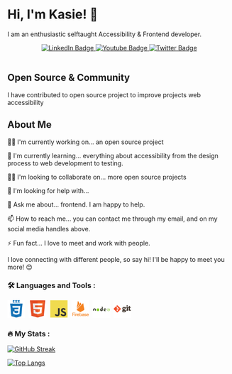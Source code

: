 # Hi, I'm Kasie! 👋

I am an enthusiastic selftaught Accessibility & Frontend developer.

<div id="badges" align="center">
  <a href="https://www.linkedin.com/in/kasie-ugwu-b133a07b">
    <img src="https://img.shields.io/badge/LinkedIn-blue?style=for-the-badge&logo=linkedin&logoColor=white" alt="LinkedIn Badge"/>
  </a>
  <a href="your-youtube-URL">
    <img src="https://img.shields.io/badge/YouTube-red?style=for-the-badge&logo=youtube&logoColor=white" alt="Youtube Badge"/>
  </a>
  <a href="https://twitter.com/ugwukasie">
    <img src="https://img.shields.io/badge/Twitter-blue?style=for-the-badge&logo=twitter&logoColor=white" alt="Twitter Badge"/>
  </a>
</div>

<div align="center">
  <img src="https://komarev.com/ghpvc/?username=KasiePatricia&style=flat-square&color=blue" alt=""/>
</div>

##  Open Source & Community

I have contributed to open source project to improve projects web accessibility

## About Me

👩‍💻 I'm currently working on... an open source project

🧠 I'm currently learning...  everything about accessibility from the design process to web development to testing.

👯‍♀️ I'm looking to collaborate on... more open source projects

🤔 I'm looking for help with...

💬 Ask me about... frontend. I am happy to help.

📫 How to reach me... you can contact me through my email, and on my social media handles above.

⚡️ Fun fact... I love to meet and work with people.

I love connecting with different people, so say hi! I'll be happy to meet you more! 😊

### :hammer_and_wrench: Languages and Tools :
<div>
  <img src="https://github.com/devicons/devicon/blob/master/icons/css3/css3-plain-wordmark.svg"  title="CSS3" alt="CSS" width="40" height="40"/>&nbsp;
  <img src="https://github.com/devicons/devicon/blob/master/icons/html5/html5-original.svg" title="HTML5" alt="HTML" width="40" height="40"/>&nbsp;
  <img src="https://github.com/devicons/devicon/blob/master/icons/javascript/javascript-original.svg" title="JavaScript" alt="JavaScript" width="40" height="40"/>&nbsp;
  <img src="https://github.com/devicons/devicon/blob/master/icons/firebase/firebase-plain-wordmark.svg" title="Firebase" alt="Firebase" width="40" height="40"/>&nbsp;
  <img src="https://github.com/devicons/devicon/blob/master/icons/nodejs/nodejs-original-wordmark.svg" title="NodeJS" alt="NodeJS" width="40" height="40"/>&nbsp;
  <img src="https://github.com/devicons/devicon/blob/master/icons/git/git-original-wordmark.svg" title="Git" **alt="Git" width="40" height="40"/>
</div>

### :fire: My Stats :
[![GitHub Streak](http://github-readme-streak-stats.herokuapp.com?user=KasiePatricia&theme=dark&background=000000)](https://git.io/streak-stats)

[![Top Langs](https://github-readme-stats.vercel.app/api/top-langs/?username=KasiePatricia&layout=compact)](https://github.com/KasiePatricia/github-readme-stats)




